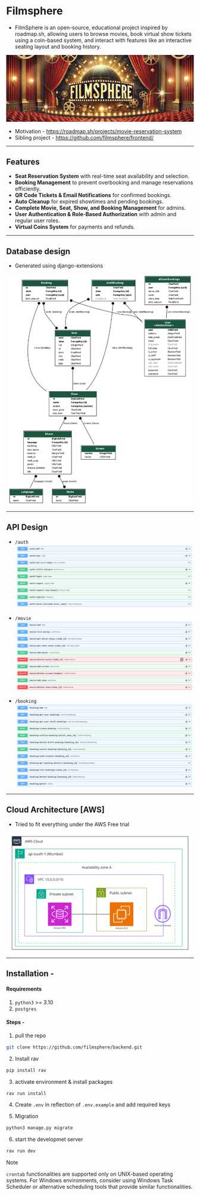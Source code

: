 # Filmsphere

- FilmSphere is an open-source, educational project inspired by roadmap.sh, allowing users to browse movies, book virtual show tickets using a coin-based system, and interact with features like an interactive seating layout and booking history.

![image](assets/banner.png)

- Motivation - https://roadmap.sh/projects/movie-reservation-system
- Sibling project - https://github.com/filmsphere/frontend/

---
## Features 

- **Seat Reservation System** with real-time seat availability and selection.
- **Booking Management** to prevent overbooking and manage reservations efficiently.
- **QR Code Tickets & Email Notifications** for confirmed bookings.
- **Auto Cleanup** for expired showtimes and pending bookings.
- **Complete Movie, Seat, Show, and Booking Management** for admins.
- **User Authentication & Role-Based Authorization** with admin and regular user roles.
- **Virtual Coins System** for payments and refunds.

---

## Database design
- Generated using django-extensions

![models_schema](assets/models_schema.png)

---

## API Design
- `/auth`
![auth_opeeAPI](assets/auth.png)

- `/movie`
![movie_openAPI](assets/movie.png)

- `/booking`
![booking_openAPI](assets/booking.png)

---

## Cloud Architecture [AWS]
- Tried to fit everything under the AWS Free trial

![cloud_architecture](assets/cloud_architecture.png)

---

## Installation -

#### Requirements

1. `python3` >= 3.10
2. `postgres`

#### Steps -

1. pull the repo

```bash
git clone https://github.com/filmsphere/backend.git
```

2. Install rav

```bash
pip install rav
```

3. activate environment & install packages

```bash
rav run install
```

4. Create `.env` in reflection of `.env.example` and add required keys 

5. Migration

```bash
python3 manage.py migrate
```

6. start the developmet server

```bash
rav run dev
```

> [!NOTE]  
> `crontab` functionalities are supported only on UNIX-based operating systems. For Windows environments, consider using Windows Task Scheduler or alternative scheduling tools that provide similar functionalities.
